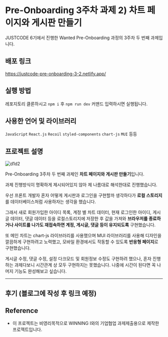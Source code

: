 # Pre-Onboarding 3주차 과제 2) 차트 페이지와 게시판 만들기

JUSTCODE 6기에서 진행한 Wanted Pre-Onboarding 과정의 3주차 두 번째 과제입니다.

##  배포 링크

https://justcode-pre-onboarding-3-2.netlify.app/

## 실행 방법

레포지토리 클론하시고 `npm i` 후 `npm run dev` 커맨드 입력하시면 실행됩니다.

## 사용한 언어 및 라이브러리 
`JavaScript` `React.js` `Recoil` `styled-components` `chart-js` `MUI` 등등

## 프로젝트 설명

![d1d2](https://user-images.githubusercontent.com/100749629/196729537-a0461931-a014-4969-8aa7-543cdffa07e7.png)


Pre-Onboarding 3주차 두 번째 과제인 **차트 페이지와 게시판 만들기**입니다.

과제 진행방식이 명확하게 제시되어있지 않아 제 나름대로 해석한대로 진행했습니다.

우선 프론트 개발자 혼자 어떻게 게시판과 로그인을 구현할까 생각하다가 **로컬 스토리지**를 데이터베이스처럼 사용하자는 생각을 했습니다.

그래서 새로 회원가입한 아이디 목록, 계정 별 차트 데이터, 현재 로그인한 아이디, 게시글 데이터, 댓글 데이터 등을 로컬스토리지에 저장한 후 값을 가져와 **브라우저를 종료하거나 사이트를 나가도 재접속하면 계정, 게시글, 댓글 등이 유지되도록** 구현했습니다.

또 메인 차트는 chart-js 라이브러리를 사용했으며 MUI 라이브러리를 사용해 디자인을 깔끔하게 구현하려고 노력했고, 모바일 환경에서도 작동할 수 있도록 **반응형 페이지**로 구현했습니다.

게시글 수정, 댓글 수정, 설정 다크모드 및 회원정보 수정도 구현하려 했으나, 혼자 진행하는 과제다보니 시간관계 상 모두 구현하지는 못했습니다.
나중에 시간이 된다면 꼭 나머지 기능도 완성해보고 싶습니다.

---

## 후기 (블로그에 작성 후 링크 예정)

## Reference

- 이 프로젝트는 비영리목적으로 WINNING I와의 기업협업 과제제출용으로 제작한 프로젝트입니다.
